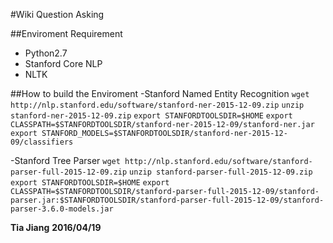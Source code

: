 #Wiki Question Asking

##Enviroment Requirement 
- Python2.7
- Stanford Core NLP
- NLTK

##How to build the Enviroment
-Stanford Named Entity Recognition 
`wget http://nlp.stanford.edu/software/stanford-ner-2015-12-09.zip`
`unzip stanford-ner-2015-12-09.zip`
`export STANFORDTOOLSDIR=$HOME`
`export CLASSPATH=$STANFORDTOOLSDIR/stanford-ner-2015-12-09/stanford-ner.jar`
`export STANFORD_MODELS=$STANFORDTOOLSDIR/stanford-ner-2015-12-09/classifiers`

-Stanford Tree Parser
`wget http://nlp.stanford.edu/software/stanford-parser-full-2015-12-09.zip`
`unzip stanford-parser-full-2015-12-09.zip`
`export STANFORDTOOLSDIR=$HOME`
`export CLASSPATH=$STANFORDTOOLSDIR/stanford-parser-full-2015-12-09/stanford-parser.jar:$STANFORDTOOLSDIR/stanford-parser-full-2015-12-09/stanford-parser-3.6.0-models.jar`


**Tia Jiang**
**2016/04/19**
